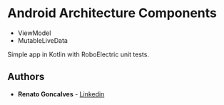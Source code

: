 # Android Architecture Components

- ViewModel
- MutableLiveData

Simple app in Kotlin with RoboElectric unit tests.


## Authors

* **Renato Goncalves** - [Linkedin](https://www.linkedin.com/in/renatoargoncalves/)
